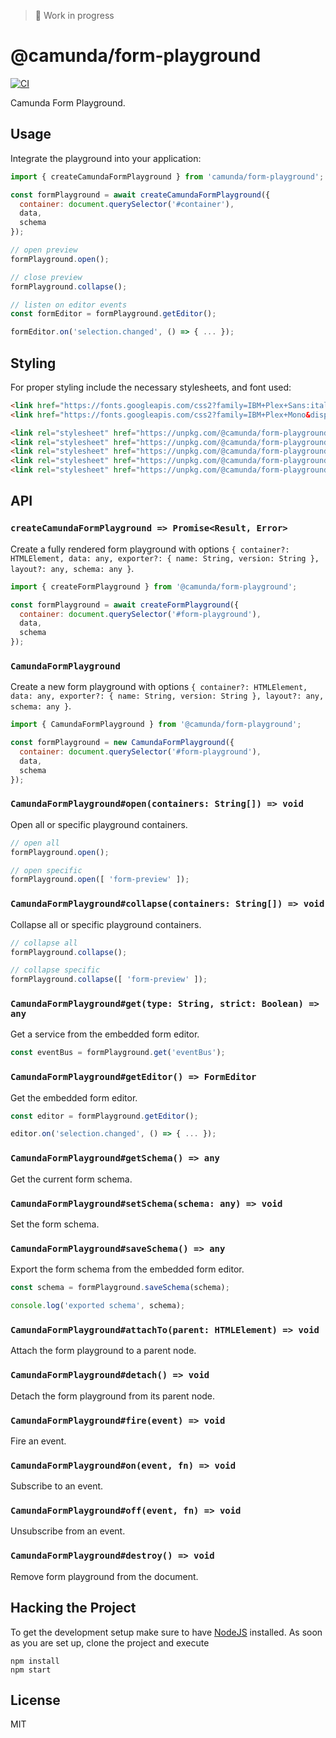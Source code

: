 > :construction: Work in progress

# @camunda/form-playground

[![CI](https://github.com/camunda/form-playground/actions/workflows/CI.yml/badge.svg)](https://github.com/camunda/form-playground/actions/workflows/CI.yml)

Camunda Form Playground.

## Usage

Integrate the playground into your application:

```javascript
import { createCamundaFormPlayground } from 'camunda/form-playground';

const formPlayground = await createCamundaFormPlayground({
  container: document.querySelector('#container'),
  data,
  schema
});

// open preview
formPlayground.open();

// close preview
formPlayground.collapse();

// listen on editor events
const formEditor = formPlayground.getEditor();

formEditor.on('selection.changed', () => { ... });
```

## Styling

For proper styling include the necessary stylesheets, and font used:

```html
<link href="https://fonts.googleapis.com/css2?family=IBM+Plex+Sans:ital,wght@0,400;0,600;1,400&display=swap" rel="stylesheet">
<link href="https://fonts.googleapis.com/css2?family=IBM+Plex+Mono&display=swap" rel="stylesheet">

<link rel="stylesheet" href="https://unpkg.com/@camunda/form-playground@0.1.0/dist/assets/form-js.css">
<link rel="stylesheet" href="https://unpkg.com/@camunda/form-playground@0.1.0/dist/assets/form-js-editor.css">
<link rel="stylesheet" href="https://unpkg.com/@camunda/form-playground@0.1.0/dist/assets/dragula.css">
<link rel="stylesheet" href="https://unpkg.com/@camunda/form-playground@0.1.0/dist/assets/properties-panel.css">
<link rel="stylesheet" href="https://unpkg.com/@camunda/form-playground@0.1.0/dist/assets/camunda-form-playground.css">
```

## API

### `createCamundaFormPlayground => Promise<Result, Error>`

Create a fully rendered form playground with options `{ container?: HTMLElement, data: any, exporter?: { name: String, version: String }, layout?: any, schema: any }`.

```javascript
import { createFormPlayground } from '@camunda/form-playground';

const formPlayground = await createFormPlayground({
  container: document.querySelector('#form-playground'),
  data,
  schema
});
```


### `CamundaFormPlayground`

Create a new form playground with options `{ container?: HTMLElement, data: any, exporter?: { name: String, version: String }, layout?: any, schema: any }`.

```javascript
import { CamundaFormPlayground } from '@camunda/form-playground';

const formPlayground = new CamundaFormPlayground({
  container: document.querySelector('#form-playground'),
  data,
  schema
});
```

### `CamundaFormPlayground#open(containers: String[]) => void`

Open all or specific playground containers.

```javascript
// open all
formPlayground.open();

// open specific
formPlayground.open([ 'form-preview' ]);
```

### `CamundaFormPlayground#collapse(containers: String[]) => void`

Collapse all or specific playground containers.

```javascript
// collapse all
formPlayground.collapse();

// collapse specific
formPlayground.collapse([ 'form-preview' ]);
```


### `CamundaFormPlayground#get(type: String, strict: Boolean) => any`

Get a service from the embedded form editor.

```javascript
const eventBus = formPlayground.get('eventBus');
```


### `CamundaFormPlayground#getEditor() => FormEditor`

Get the embedded form editor.

```javascript
const editor = formPlayground.getEditor();

editor.on('selection.changed', () => { ... });
```


### `CamundaFormPlayground#getSchema() => any`

Get the current form schema.


### `CamundaFormPlayground#setSchema(schema: any) => void`

Set the form schema.


### `CamundaFormPlayground#saveSchema() => any`

Export the form schema from the embedded form editor.

```javascript
const schema = formPlayground.saveSchema(schema);

console.log('exported schema', schema);
```


### `CamundaFormPlayground#attachTo(parent: HTMLElement) => void`


Attach the form playground to a parent node.


### `CamundaFormPlayground#detach() => void`


Detach the form playground from its parent node.


### `CamundaFormPlayground#fire(event) => void`

Fire an event.


### `CamundaFormPlayground#on(event, fn) => void`

Subscribe to an event.


### `CamundaFormPlayground#off(event, fn) => void`

Unsubscribe from an event.


### `CamundaFormPlayground#destroy() => void`

Remove form playground from the document.



## Hacking the Project

To get the development setup make sure to have [NodeJS](https://nodejs.org/en/download/) installed.
As soon as you are set up, clone the project and execute

```
npm install
npm start
```

## License

MIT
